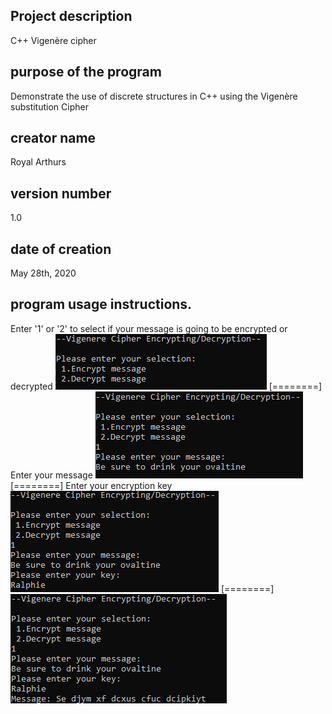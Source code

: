 ##  Project description
C++ Vigenère cipher
##  purpose of the program
Demonstrate the use of discrete structures in C++ using the Vigenère substitution Cipher
##  creator name
Royal Arthurs
##  version number
1.0
##  date of creation
May 28th, 2020
##  program usage instructions.
Enter '1' or '2' to select if your message is going to be encrypted or decrypted
![1](https://github.com/Royal-A/Vigenere-Cipher/blob/master/screenshots/1.PNG)
[========]
Enter your message
![2](https://github.com/Royal-A/Vigenere-Cipher/blob/master/screenshots/2.PNG)
[========]
Enter your encryption key
![3](https://github.com/Royal-A/Vigenere-Cipher/blob/master/screenshots/3.PNG)
[========]
![4](https://github.com/Royal-A/Vigenere-Cipher/blob/master/screenshots/4.PNG)
